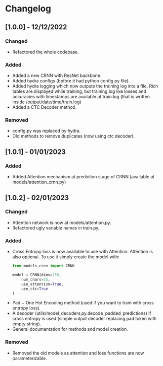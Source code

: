 # Changelog 

## [1.0.0] - 12/12/2022

### Changed
- Refactored the whole codebase.

### Added
- Added a new CRNN with ResNet backbone.
- Added hydra configs (before it had python config.py file).
- Added hydra logging which now outputs the training log into a file. Rich tables are displayed while training, but training log like losses and accuracies with timestamps are available at train.log (that is written inside /output/date/time/train.log)
- Added a CTC Decoder method.

### Removed

- config.py was replaced by hydra.
- Old methods to remove duplicates (now using ctc decoder).

## [1.0.1] - 01/01/2023

### Added
- Added Attention mechanism at prediction stage of CRNN (available at models/attention_crnn.py)

## [1.0.2] - 02/01/2023

### Changed
- Attention network is now at models/attention.py.
- Refactored ugly variable names in train.py.

### Added
- Cross Entropy loss is now available to use with Attention. Attention is also optional. To use it simply create the model with:
    ```py
    from models.crnn import CRNN

    model = CRNN(dims=256,
        num_chars=35, 
        use_attention=True,
        use_ctc=True
    )
    ```
- Pad + One Hot Encoding method (used if you want to train with cross entropy loss).
- A decoder (utils/model_decoders.py.decode_padded_predictions) if cross entropy is used (simple output decoder replacing pad token with empty string).
- General documentation for methods and model creation.

### Removed
- Removed the old models as attention and loss functions are now parameterizable.

